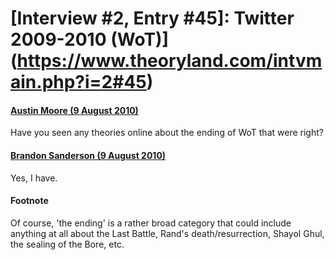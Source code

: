 # [Interview #2, Entry #45]: Twitter 2009-2010 (WoT)](https://www.theoryland.com/intvmain.php?i=2#45)

#### [Austin Moore (9 August 2010)](http://twitter.com/Southpaw2014/status/20742190033)

Have you seen any theories online about the ending of WoT that were right?

#### [Brandon Sanderson (9 August 2010)](http://twitter.com/BrandSanderson/status/20753743084)

Yes, I have.

#### Footnote

Of course, 'the ending' is a rather broad category that could include anything at all about the Last Battle, Rand's death/resurrection, Shayol Ghul, the sealing of the Bore, etc.

